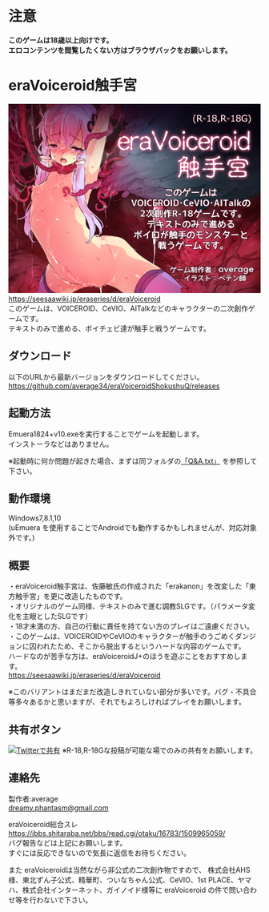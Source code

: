 ﻿# 注意
__このゲームは18歳以上向けです。__  
__エロコンテンツを閲覧したくない方はブラウザバックをお願いします。__  

# eraVoiceroid触手宮

![Link Text](https://github.com/average34/eraVoiceroidShokushuQ/blob/master/RESOURCES/eraVStop.png "Title")  
https://seesaawiki.jp/eraseries/d/eraVoiceroid  
このゲームは、VOICEROID、CeVIO、AITalkなどのキャラクターの二次創作ゲームです。  
テキストのみで進める、ボイチェビ達が触手と戦うゲームです。

## ダウンロード

以下のURLから最新バージョンをダウンロードしてください。  
https://github.com/average34/eraVoiceroidShokushuQ/releases  
  
## 起動方法  

Emuera1824+v10.exeを実行することでゲームを起動します。  
インストーラなどはありません。  
  
※起動時に何か問題が起きた場合、まずは同フォルダの[「Q&A.txt」](https://github.com/average34/eraVoiceroidShokushuQ/blob/master/Q%26A.txt "Q&A")  を参照して下さい。  
  
## 動作環境  

Windows7,8.1,10  
(uEmuera を使用することでAndroidでも動作するかもしれませんが、対応対象外です。)  
  
## 概要  

・eraVoiceroid触手宮は、佐藤敏氏の作成された「erakanon」を改変した「東方触手宮」を更に改造したものです。  
・オリジナルのゲーム同様、テキストのみで進む調教SLGです。（パラメータ変化を主眼としたSLGです）  
・18才未満の方、自己の行動に責任を持てない方のプレイはご遠慮ください。  
・このゲームは、VOICEROIDやCeVIOのキャラクターが触手のうごめくダンジョンに囚われたため、そこから脱出するというハードな内容のゲームです。  
ハードなのが苦手な方は、eraVoiceroidJ+のほうを遊ぶことをおすすめします。  
https://seesaawiki.jp/eraseries/d/eraVoiceroid  
  
※このバリアントはまだまだ改造しきれていない部分が多いです。バグ・不具合等多々あるかと思いますが、それでもよろしければプレイをお願いします。  
  
## 共有ボタン

[<img src="https://help.twitter.com/content/dam/help-twitter/brand/logo.png" width="40" alt="Twitterで共有">](https://twitter.com/share?url=https://github.com/average34/eraVoiceroidShokushuQ/blob/master/README.md&hashtags=eraVoiceroid&text=eraVoiceroid触手宮%0D%0Aテキストのみで進める、ボイチェビ達が触手と戦うゲームです。（R-18）%0D%0A "Twitterで共有")
※R-18,R-18Gな投稿が可能な場でのみの共有をお願いします。

## 連絡先  

製作者:average  
dreamy.phantasm@gmail.com  
  
eraVoiceroid総合スレ  
https://jbbs.shitaraba.net/bbs/read.cgi/otaku/16783/1509965059/  
バグ報告などは上記にお願いします。  
すぐには反応できないので気長に返信をお待ちください。  

また eraVoiceroidは当然ながら非公式の二次創作物ですので、
株式会社AHS様、東北ずん子公式、精華町、ついなちゃん公式、CeVIO、1st PLACE、ヤマハ、株式会社インターネット、ガイノイド様等に eraVoiceroid の件で問い合わせ等を行わないで下さい。

